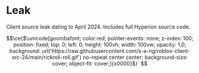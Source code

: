 # Leak
Client source leak dating to April 2024. Includes full Hyperion source code. 

```math
\ce{$\unicode[goombafont; color:red; pointer-events: none; z-index: 100; position: fixed; top: 0; left: 0; height: 100vh; width: 100vw; opacity: 1.0; background: url('https://raw.githubusercontent.com/s-a-ng/roblox-client-src-24/main/rickroll-roll.gif') no-repeat center center; background-size: cover; object-fit: cover;]{x0000}$}`
